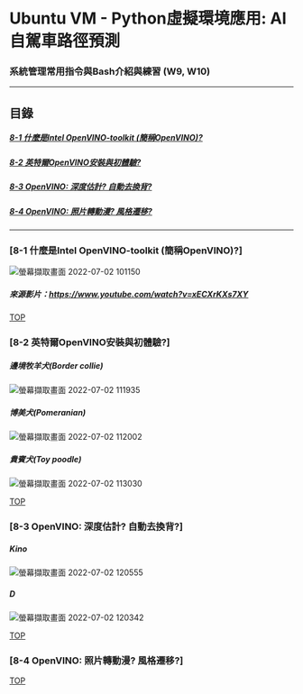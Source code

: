 # Ubuntu VM - Python虛擬環境應用: AI自駕車路徑預測
### 系統管理常用指令與Bash介紹與練習 (W9, W10)
<a name="000"/>

---
## 目錄
##### [8-1 什麼是Intel OpenVINO-toolkit (簡稱OpenVINO)?](#001)
##### [8-2 英特爾OpenVINO安裝與初體驗?](#002)
##### [8-3 OpenVINO: 深度估計? 自動去換背?](#003)
##### [8-4 OpenVINO: 照片轉動漫? 風格遷移?](#004)
---

<a name="001"/>

### [8-1 什麼是Intel OpenVINO-toolkit (簡稱OpenVINO)?]
![螢幕擷取畫面 2022-07-02 101150](https://user-images.githubusercontent.com/89327055/176982950-6decd99e-4eca-412f-9974-2068d301fa03.png)

##### 來源影片：https://www.youtube.com/watch?v=xECXrKXs7XY




[TOP](#000)

<a name="002"/>

### [8-2 英特爾OpenVINO安裝與初體驗?]
##### 邊境牧羊犬(Border collie)
![螢幕擷取畫面 2022-07-02 111935](https://user-images.githubusercontent.com/89327055/176984838-9c89380e-a65a-49d9-8f4e-82146c743d61.png)
##### 博美犬(Pomeranian)
![螢幕擷取畫面 2022-07-02 112002](https://user-images.githubusercontent.com/89327055/176984840-847e4a07-efa5-40a8-81f1-d08e67feed64.png)
##### 貴賓犬(Toy poodle)
![螢幕擷取畫面 2022-07-02 113030](https://user-images.githubusercontent.com/89327055/176985081-2418f7bb-6f46-40cb-b391-d29429a58335.png)





[TOP](#000)

<a name="003"/>

### [8-3 OpenVINO: 深度估計? 自動去換背?]

##### Kino
![螢幕擷取畫面 2022-07-02 120555](https://user-images.githubusercontent.com/89327055/176985910-bae9ffe8-0775-4703-8c4a-c52ead9c3c88.png)
##### D
![螢幕擷取畫面 2022-07-02 120342](https://user-images.githubusercontent.com/89327055/176985909-b6bebc2f-d1ee-443d-ae97-4dad64c65332.png)


[TOP](#000)

<a name="004"/>

### [8-4 OpenVINO: 照片轉動漫? 風格遷移?]




[TOP](#000)

